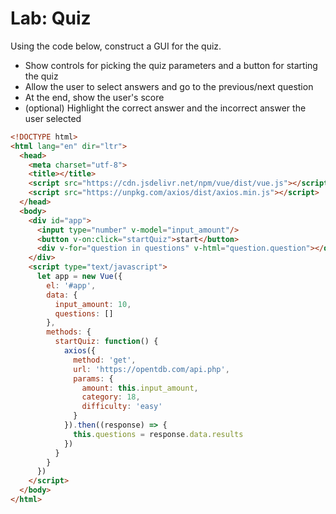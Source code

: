 

# Lab: Quiz

Using the code below, construct a GUI for the quiz.
- Show controls for picking the quiz parameters and a button for starting the quiz
- Allow the user to select answers and go to the previous/next question
- At the end, show the user's score
- (optional) Highlight the correct answer and the incorrect answer the user selected

```html
<!DOCTYPE html>
<html lang="en" dir="ltr">
  <head>
    <meta charset="utf-8">
    <title></title>
    <script src="https://cdn.jsdelivr.net/npm/vue/dist/vue.js"></script>
    <script src="https://unpkg.com/axios/dist/axios.min.js"></script>
  </head>
  <body>
    <div id="app">
      <input type="number" v-model="input_amount"/>
      <button v-on:click="startQuiz">start</button>
      <div v-for="question in questions" v-html="question.question"></div>
    </div>
    <script type="text/javascript">
      let app = new Vue({
        el: '#app',
        data: {
          input_amount: 10,
          questions: []
        },
        methods: {
          startQuiz: function() {
            axios({
              method: 'get',
              url: 'https://opentdb.com/api.php',
              params: {
                amount: this.input_amount,
                category: 18,
                difficulty: 'easy'
              }
            }).then((response) => {
              this.questions = response.data.results
            })
          }
        }
      })
    </script>
  </body>
</html>
```